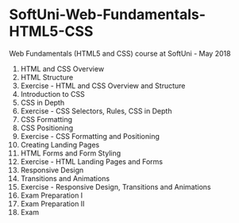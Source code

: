# SoftUni-Web-Fundamentals-HTML5-CSS
Web Fundamentals (HTML5 and CSS) course at SoftUni - May 2018

01. HTML and CSS Overview
02. HTML Structure
03. Exercise - HTML and CSS Overview and Structure
04. Introduction to CSS
05. CSS in Depth
06. Exercise - CSS Selectors, Rules, CSS in Depth
07. CSS Formatting
08. CSS Positioning
19. Exercise - CSS Formatting and Positioning
10. Creating Landing Pages
11. HTML Forms and Form Styling
12. Exercise - HTML Landing Pages and Forms
13. Responsive Design
14. Transitions and Animations
15. Exercise - Responsive Design, Transitions and Animations
16. Exam Preparation I
17. Exam Preparation II
18. Exam
